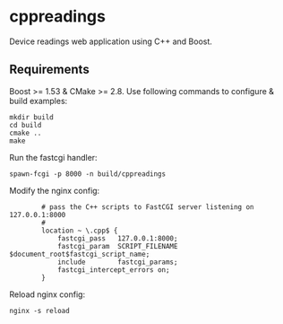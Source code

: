 # cppreadings

Device readings web application using C++ and Boost.

## Requirements

Boost >= 1.53 & CMake >= 2.8. Use following commands to configure & build examples:
```
mkdir build
cd build
cmake ..
make
```

Run the fastcgi handler:
```
spawn-fcgi -p 8000 -n build/cppreadings
```

Modify the nginx config:
```
        # pass the C++ scripts to FastCGI server listening on 127.0.0.1:8000
        #
        location ~ \.cpp$ {
            fastcgi_pass   127.0.0.1:8000;
            fastcgi_param  SCRIPT_FILENAME  $document_root$fastcgi_script_name;
            include        fastcgi_params;
            fastcgi_intercept_errors on;
        }
```

Reload nginx config:
```
nginx -s reload
```

